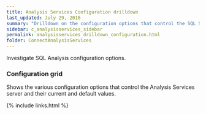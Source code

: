 ```yaml
---
title: Analysis Services Configuration drilldown
last_updated: July 29, 2016
summary: "Drilldown on the configuration options that control the SQL Server Analysis Services server."
sidebar: c_analysisservices_sidebar
permalink: analysisservices_drilldown_configuration.html
folder: ConnectAnalysisServices
---
```



Investigate SQL Analysis configuration options.

### Configuration grid

Shows the various configuration options that control the Analysis Services server and their current and default values.




{% include links.html %}
